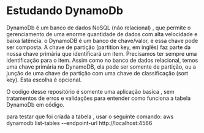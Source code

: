 # Estudando DynamoDb

DynamoDb é um banco de dados NoSQL (não relacional) , que permite o gerenciamento de uma enorme quantidade de dados com alta velocidade e baixa latência.
o DynamoDB é um banco de chave/valor, e essa chave pode ser composta. A chave de partição (partition key, em inglês) faz parte da nossa chave primária que identificará um item.
Precisamos ter sempre uma identificação para o item. Assim como no banco de dados relacional, temos uma chave primária no DynamoDB, ela pode ser somente de partição, ou a junção de uma chave de partição com uma chave de classificação (sort key). Esta escolha é opcional.


O codigo desse repositório é somente uma aplicação basica , sem tratamentos de erros e validações para entender como funciona a tabela DynamoDb em código.  

para testar que foi criada a tabela , usar o seguinte comando: 
aws dynamodb list-tables --endpoint-url http://localhost:4566
